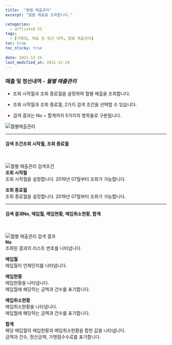 ```yaml
---
title:  "월별 매출관리"
excerpt: "월별 매출을 조회합니다."

categories:
  - affliated SS
tags:
  - [가맹점, 매출 및 정산 내역, 월별 매출관리]
toc: true
toc_sticky: true
 
date: 2021-12-26
last_modified_at: 2021-12-29
---
```

### 매출 및 정산내역 - *월별 매출관리*
- 조회 시작월과 조회 종료월을 설정하여 월별 매출을 조회합니다.

- 조회 시작월과 조회 종료월, 2가지 검색 조건을 선택할 수 있습니다.

- 검색 결과는 No ~ 합계까지 5가지의 항목들로 구분됩니다.

![월별매출관리](https://user-images.githubusercontent.com/95394003/147638704-7287716b-6d84-42c0-a54e-09fef09f3c6b.jpeg)
<br>

---

#### 검색 조건조회 시작월, 조회 종료월<br>
<br>

![월별 매출관리 검색조건](https://user-images.githubusercontent.com/95394003/147638711-e149961a-ca8a-4d95-bb1a-eeff3724b056.jpeg)<br>
**조회 시작월**<br>
조회 시작월을 설정합니다. 2019년 07월부터 조회가 가능합니다.

**조회 종료월**<br>
조회 종료월을 설정합니다. 2019년 07월부터 조회가 가능합니다.
<br>

---

#### 검색 결과No, 매입월, 매입현황, 매입취소현황, 합계<br>
<br>

![월별 매출관리 검색 결과](https://user-images.githubusercontent.com/95394003/147638721-1d5f5d65-58b1-4193-a43c-28934be4b0ba.jpeg)<br>
**No**<br>
조회된 결과의 리스트 번호를 나타냅니다.

**매입월**<br>
매입월이 언제인지를 나타냅니다.

**매입현황**<br>
매입현황을 나타냅니다.<br>
매입월에 해당하는 금액과 건수를 표기합니다.

**매입취소현황**<br>
매입취소현황을 나타냅니다.<br>
매입월에 해당하는 금액과 건수를 표기합니다.

**합계**<br>
해당 매입월의 매입현황과 매입취소현황을 합한 값을 나타냅니다.<br>
금액과 건수, 정산금액, 가맹점수수료를 표기합니다.